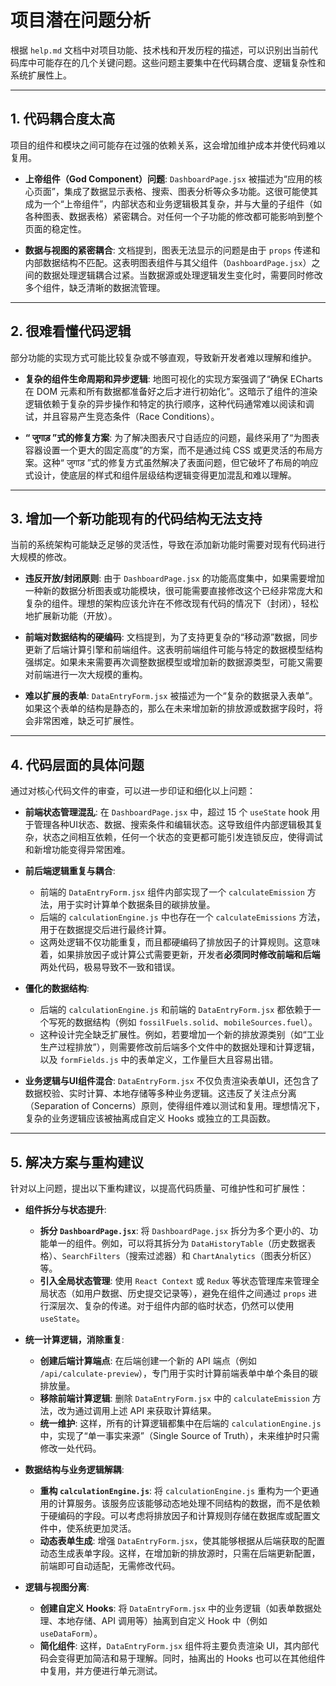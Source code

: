 # 项目潜在问题分析

根据 `help.md` 文档中对项目功能、技术栈和开发历程的描述，可以识别出当前代码库中可能存在的几个关键问题。这些问题主要集中在代码耦合度、逻辑复杂性和系统扩展性上。

---

## 1. 代码耦合度太高

项目的组件和模块之间可能存在过强的依赖关系，这会增加维护成本并使代码难以复用。

- **上帝组件（God Component）问题**: `DashboardPage.jsx` 被描述为“应用的核心页面”，集成了数据显示表格、搜索、图表分析等众多功能。这很可能使其成为一个“上帝组件”，内部状态和业务逻辑极其复杂，并与大量的子组件（如各种图表、数据表格）紧密耦合。对任何一个子功能的修改都可能影响到整个页面的稳定性。

- **数据与视图的紧密耦合**: 文档提到，图表无法显示的问题是由于 `props` 传递和内部数据结构不匹配。这表明图表组件与其父组件（`DashboardPage.jsx`）之间的数据处理逻辑耦合过紧。当数据源或处理逻辑发生变化时，需要同时修改多个组件，缺乏清晰的数据流管理。

---

## 2. 很难看懂代码逻辑

部分功能的实现方式可能比较复杂或不够直观，导致新开发者难以理解和维护。

- **复杂的组件生命周期和异步逻辑**: 地图可视化的实现方案强调了“确保 ECharts 在 DOM 元素和所有数据都准备好之后才进行初始化”。这暗示了组件的渲染逻辑依赖于复杂的异步操作和特定的执行顺序，这种代码通常难以阅读和调试，并且容易产生竞态条件（Race Conditions）。

- **“ जुगाड़ ”式的修复方案**: 为了解决图表尺寸自适应的问题，最终采用了“为图表容器设置一个更大的固定高度”的方案，而不是通过纯 CSS 或更灵活的布局方案。这种“ जुगाड़ ”式的修复方式虽然解决了表面问题，但它破坏了布局的响应式设计，使底层的样式和组件层级结构逻辑变得更加混乱和难以理解。

---

## 3. 增加一个新功能现有的代码结构无法支持

当前的系统架构可能缺乏足够的灵活性，导致在添加新功能时需要对现有代码进行大规模的修改。

- **违反开放/封闭原则**: 由于 `DashboardPage.jsx` 的功能高度集中，如果需要增加一种新的数据分析图表或功能模块，很可能需要直接修改这个已经非常庞大和复杂的组件。理想的架构应该允许在不修改现有代码的情况下（封闭），轻松地扩展新功能（开放）。

- **前端对数据结构的硬编码**: 文档提到，为了支持更复杂的“移动源”数据，同步更新了后端计算引擎和前端组件。这表明前端组件可能与特定的数据模型结构强绑定。如果未来需要再次调整数据模型或增加新的数据源类型，可能又需要对前端进行一次大规模的重构。

- **难以扩展的表单**: `DataEntryForm.jsx` 被描述为一个“复杂的数据录入表单”。如果这个表单的结构是静态的，那么在未来增加新的排放源或数据字段时，将会非常困难，缺乏可扩展性。

---

## 4. 代码层面的具体问题

通过对核心代码文件的审查，可以进一步印证和细化以上问题：

- **前端状态管理混乱**: 在 `DashboardPage.jsx` 中，超过 15 个 `useState` hook 用于管理各种UI状态、数据、搜索条件和编辑状态。这导致组件内部逻辑极其复杂，状态之间相互依赖，任何一个状态的变更都可能引发连锁反应，使得调试和新增功能变得异常困难。

- **前后端逻辑重复与耦合**:
  
  - 前端的 `DataEntryForm.jsx` 组件内部实现了一个 `calculateEmission` 方法，用于实时计算单个数据条目的碳排放量。
  - 后端的 `calculationEngine.js` 中也存在一个 `calculateEmissions` 方法，用于在数据提交后进行最终计算。
  - 这两处逻辑不仅功能重复，而且都硬编码了排放因子的计算规则。这意味着，如果排放因子或计算公式需要更新，开发者**必须同时修改前端和后端**两处代码，极易导致不一致和错误。

- **僵化的数据结构**:
  
  - 后端的 `calculationEngine.js` 和前端的 `DataEntryForm.jsx` 都依赖于一个写死的数据结构（例如 `fossilFuels.solid`、`mobileSources.fuel`）。
  - 这种设计完全缺乏扩展性。例如，若要增加一个新的排放源类别（如“工业生产过程排放”），则需要修改前后端多个文件中的数据处理和计算逻辑，以及 `formFields.js` 中的表单定义，工作量巨大且容易出错。

- **业务逻辑与UI组件混合**: `DataEntryForm.jsx` 不仅负责渲染表单UI，还包含了数据校验、实时计算、本地存储等多种业务逻辑。这违反了关注点分离（Separation of Concerns）原则，使得组件难以测试和复用。理想情况下，复杂的业务逻辑应该被抽离成自定义 Hooks 或独立的工具函数。

---

## 5. 解决方案与重构建议

针对以上问题，提出以下重构建议，以提高代码质量、可维护性和可扩展性：

- **组件拆分与状态提升**:
  
  - **拆分 `DashboardPage.jsx`**: 将 `DashboardPage.jsx` 拆分为多个更小的、功能单一的组件。例如，可以将其拆分为 `DataHistoryTable`（历史数据表格）、`SearchFilters`（搜索过滤器）和 `ChartAnalytics`（图表分析区）等。
  - **引入全局状态管理**: 使用 `React Context` 或 `Redux` 等状态管理库来管理全局状态（如用户数据、历史提交记录等），避免在组件之间通过 `props` 进行深层次、复杂的传递。对于组件内部的临时状态，仍然可以使用 `useState`。

- **统一计算逻辑，消除重复**:
  
  - **创建后端计算端点**: 在后端创建一个新的 API 端点（例如 `/api/calculate-preview`），专门用于实时计算前端表单中单个条目的碳排放量。
  - **移除前端计算逻辑**: 删除 `DataEntryForm.jsx` 中的 `calculateEmission` 方法，改为通过调用上述 API 来获取计算结果。
  - **统一维护**: 这样，所有的计算逻辑都集中在后端的 `calculationEngine.js` 中，实现了“单一事实来源”（Single Source of Truth），未来维护时只需修改一处代码。

- **数据结构与业务逻辑解耦**:
  
  - **重构 `calculationEngine.js`**: 将 `calculationEngine.js` 重构为一个更通用的计算服务。该服务应该能够动态地处理不同结构的数据，而不是依赖于硬编码的字段。可以考虑将排放因子和计算规则存储在数据库或配置文件中，使系统更加灵活。
  - **动态表单生成**: 增强 `DataEntryForm.jsx`，使其能够根据从后端获取的配置动态生成表单字段。这样，在增加新的排放源时，只需在后端更新配置，前端即可自动适配，无需修改代码。

- **逻辑与视图分离**:
  
  - **创建自定义 Hooks**: 将 `DataEntryForm.jsx` 中的业务逻辑（如表单数据处理、本地存储、API 调用等）抽离到自定义 Hook 中（例如 `useDataForm`）。
  - **简化组件**: 这样，`DataEntryForm.jsx` 组件将主要负责渲染 UI，其内部代码会变得更加简洁和易于理解。同时，抽离出的 Hooks 也可以在其他组件中复用，并方便进行单元测试。
